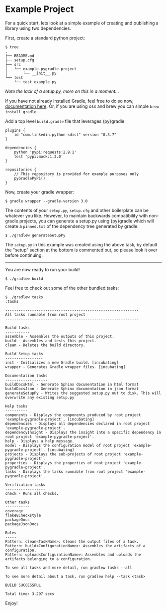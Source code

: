 # Example Project

For a quick start, lets look at a simple example of creating and publishing a library using two dependencies.

First, create a standard python project:

```
$ tree
.
├── README.md
├── setup.cfg
├── src
│   └── example-pygradle-project
│       └── __init__.py
└── test
    └── test_example.py
```

*Note the lack of a setup.py, more on this in a moment...*

If you have not already installed Gradle, feel free to do so now, [documentation here](https://docs.gradle.org/current/userguide/installation.html). Or, if you are using osx and brew you can simple `brew install gradle`.

Add a top level `build.gradle` file that leverages {py}gradle:

```
plugins {
    id "com.linkedin.python-sdist" version "0.3.7"
}

dependencies {
    python 'pypi:requests:2.9.1'
    test 'pypi:mock:1.3.0'
}

repositories {
    // This repository is provided for example purposes only
    pyGradlePyPi()
}
```

Now, create your gradle wrapper:

```
$ gradle wrapper --gradle-version 3.0
```

The contents of your `setup.py`, `setup.cfg` and other boilerplate can be whatever you like. However, to maintain backwards compatibility with non-gradle projects, you can generate a setup.py using {py}gradle which will create a `pinned.txt` of the dependency tree generated by gradle: 

```
$ ./gradlew generateSetupPy
```

The `setup.py` in this example was created using the above task, by default the "setup" section at the bottom is commented out, so please look it over before continuing.

---

You are now ready to run your build!

```
$ ./gradlew build
```

Feel free to check out some of the other bundled tasks:

```
$ ./gradlew tasks
:tasks

------------------------------------------------------------
All tasks runnable from root project
------------------------------------------------------------

Build tasks
-----------
assemble - Assembles the outputs of this project.
build - Assembles and tests this project.
clean - Deletes the build directory.

Build Setup tasks
-----------------
init - Initializes a new Gradle build. [incubating]
wrapper - Generates Gradle wrapper files. [incubating]

Documentation tasks
-------------------
buildDocsHtml - Generate Sphinx documentation in html format
buildDocsJson - Generate Sphinx documentation in json format
generateSetupPy - Writes the suggested setup.py out to disk. This will overwrite any existing setup.py

Help tasks
----------
components - Displays the components produced by root project 'example-pygradle-project'. [incubating]
dependencies - Displays all dependencies declared in root project 'example-pygradle-project'.
dependencyInsight - Displays the insight into a specific dependency in root project 'example-pygradle-project'.
help - Displays a help message.
model - Displays the configuration model of root project 'example-pygradle-project'. [incubating]
projects - Displays the sub-projects of root project 'example-pygradle-project'.
properties - Displays the properties of root project 'example-pygradle-project'.
tasks - Displays the tasks runnable from root project 'example-pygradle-project'.

Verification tasks
------------------
check - Runs all checks.

Other tasks
-----------
coverage
flake8Checkstyle
packageDocs
packageJsonDocs

Rules
-----
Pattern: clean<TaskName>: Cleans the output files of a task.
Pattern: build<ConfigurationName>: Assembles the artifacts of a configuration.
Pattern: upload<ConfigurationName>: Assembles and uploads the artifacts belonging to a configuration.

To see all tasks and more detail, run gradlew tasks --all

To see more detail about a task, run gradlew help --task <task>

BUILD SUCCESSFUL

Total time: 3.297 secs
```

Enjoy!
